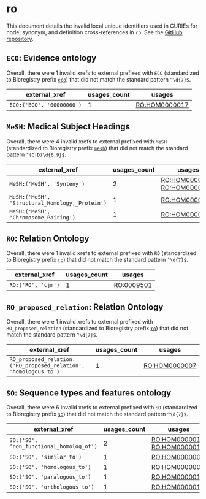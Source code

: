 # ro

This document details the invalid local unique identifiers used in CURIEs
for node, synonym, and definition cross-references in `ro`. See the [GitHub repository](https://github.com/oborel/obo-relations).


## `ECO`: Evidence ontology

Overall, there were 1 invalid
xrefs to external prefixed with `ECO` (standardized to Bioregistry
prefix [`eco`](https://bioregistry.io/eco)) that
did not match the standard pattern `^\d{7}$`.

| external_xref             |   usages_count | usages                                                        |
|---------------------------|----------------|---------------------------------------------------------------|
| `ECO:('ECO', '00000060')` |              1 | [RO:HOM0000017](http://purl.obolibrary.org/obo/RO_HOM0000017) |

## `MeSH`: Medical Subject Headings

Overall, there were 4 invalid
xrefs to external prefixed with `MeSH` (standardized to Bioregistry
prefix [`mesh`](https://bioregistry.io/mesh)) that
did not match the standard pattern `^(C|D)\d{6,9}$`.

| external_xref                                   |   usages_count | usages                                                                                                                       |
|-------------------------------------------------|----------------|------------------------------------------------------------------------------------------------------------------------------|
| `MeSH:('MeSH', 'Synteny')`                      |              2 | [RO:HOM0000010](http://purl.obolibrary.org/obo/RO_HOM0000010), [RO:HOM0000010](http://purl.obolibrary.org/obo/RO_HOM0000010) |
| `MeSH:('MeSH', 'Structural_Homology,_Protein')` |              1 | [RO:HOM0000015](http://purl.obolibrary.org/obo/RO_HOM0000015)                                                                |
| `MeSH:('MeSH', 'Chromosome_Pairing')`           |              1 | [RO:HOM0000047](http://purl.obolibrary.org/obo/RO_HOM0000047)                                                                |

## `RO`: Relation Ontology

Overall, there were 1 invalid
xrefs to external prefixed with `RO` (standardized to Bioregistry
prefix [`ro`](https://bioregistry.io/ro)) that
did not match the standard pattern `^\d{7}$`.

| external_xref      |   usages_count | usages                                                  |
|--------------------|----------------|---------------------------------------------------------|
| `RO:('RO', 'cjm')` |              1 | [RO:0009501](http://purl.obolibrary.org/obo/RO_0009501) |

## `RO_proposed_relation`: Relation Ontology

Overall, there were 1 invalid
xrefs to external prefixed with `RO_proposed_relation` (standardized to Bioregistry
prefix [`ro`](https://bioregistry.io/ro)) that
did not match the standard pattern `^\d{7}$`.

| external_xref                                                    |   usages_count | usages                                                        |
|------------------------------------------------------------------|----------------|---------------------------------------------------------------|
| `RO_proposed_relation:('RO_proposed_relation', 'homologous_to')` |              1 | [RO:HOM0000007](http://purl.obolibrary.org/obo/RO_HOM0000007) |

## `SO`: Sequence types and features ontology

Overall, there were 6 invalid
xrefs to external prefixed with `SO` (standardized to Bioregistry
prefix [`so`](https://bioregistry.io/so)) that
did not match the standard pattern `^\d{7}$`.

| external_xref                            |   usages_count | usages                                                                                                                       |
|------------------------------------------|----------------|------------------------------------------------------------------------------------------------------------------------------|
| `SO:('SO', 'non_functional_homolog_of')` |              2 | [RO:HOM0000016](http://purl.obolibrary.org/obo/RO_HOM0000016), [RO:HOM0000016](http://purl.obolibrary.org/obo/RO_HOM0000016) |
| `SO:('SO', 'similar_to')`                |              1 | [RO:HOM0000000](http://purl.obolibrary.org/obo/RO_HOM0000000)                                                                |
| `SO:('SO', 'homologous_to')`             |              1 | [RO:HOM0000007](http://purl.obolibrary.org/obo/RO_HOM0000007)                                                                |
| `SO:('SO', 'paralogous_to')`             |              1 | [RO:HOM0000011](http://purl.obolibrary.org/obo/RO_HOM0000011)                                                                |
| `SO:('SO', 'orthologous_to')`            |              1 | [RO:HOM0000017](http://purl.obolibrary.org/obo/RO_HOM0000017)                                                                |

